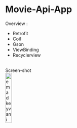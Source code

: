 # Movie-Api-App

Overview :
* Retrofit
* Coil
* Gson
* ViewBinding
* Recyclerview 

<br>
Screen-shot
<br>
<img alt="emadkeyvani  ToDo-Simple-App" src="/screenshots/Screenshot_1667852895.png" width="20%">
